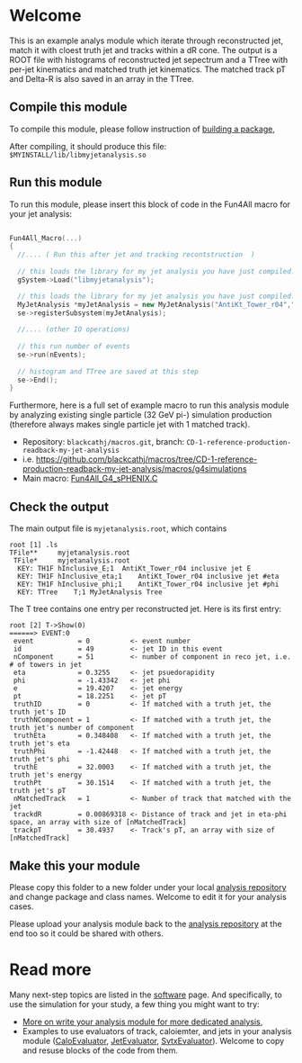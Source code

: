 # Welcome

This is an example analys module which iterate through reconstructed jet, match it with cloest truth jet and tracks within a dR cone.
The output is a ROOT file with histograms of reconstructed jet sepectrum and a TTree with per-jet kinematics and matched truth jet kinematics. 
The matched track pT and Delta-R is also saved in an array in the TTree. 

## Compile this module 

To compile this module, please follow instruction of [building a package](https://wiki.bnl.gov/sPHENIX/index.php/Example_of_using_DST_nodes#Building_a_package), 

After compiling, it should produce this file: `$MYINSTALL/lib/libmyjetanalysis.so`

## Run this module

To run this module, please insert this block of code in the Fun4All macro for your jet analysis:
```c++

Fun4All_Macro(...)
{
  //.... ( Run this after jet and tracking recontstruction  )
  
  // this loads the library for my jet analysis you have just compiled. 
  gSystem->Load("libmyjetanalysis");

  // this loads the library for my jet analysis you have just compiled. 
  MyJetAnalysis *myJetAnalysis = new MyJetAnalysis("AntiKt_Tower_r04","AntiKt_Truth_r04","myjetanalysis.root");
  se->registerSubsystem(myJetAnalysis);
  
  //.... (other IO operations)
  
  // this run number of events
  se->run(nEvents);
 
  // histogram and TTree are saved at this step
  se->End();
}
```
Furthermore, here is a full set of example macro to run this analysis module 
by analyzing existing single particle (32 GeV pi-) simulation production 
(therefore always makes single particle jet with 1 matched track).
* Repository: `blackcathj/macros.git`, branch: `CD-1-reference-production-readback-my-jet-analysis`
* i.e. https://github.com/blackcathj/macros/tree/CD-1-reference-production-readback-my-jet-analysis/macros/g4simulations
* Main macro: [Fun4All_G4_sPHENIX.C](https://github.com/blackcathj/macros/blob/CD-1-reference-production-readback-my-jet-analysis/macros/g4simulations/Fun4All_G4_sPHENIX.C)

## Check the output

The main output file is `myjetanalysis.root`, which contains
```
root [1] .ls
TFile**		myjetanalysis.root	
 TFile*		myjetanalysis.root	
  KEY: TH1F	hInclusive_E;1	AntiKt_Tower_r04 inclusive jet E
  KEY: TH1F	hInclusive_eta;1	AntiKt_Tower_r04 inclusive jet #eta
  KEY: TH1F	hInclusive_phi;1	AntiKt_Tower_r04 inclusive jet #phi
  KEY: TTree	T;1	MyJetAnalysis Tree
```
The T tree contains one entry per reconstructed jet. Here is its first entry:
```
root [2] T->Show(0)
======> EVENT:0
 event           = 0          <- event number
 id              = 49         <- jet ID in this event
 nComponent      = 51         <- number of component in reco jet, i.e. # of towers in jet
 eta             = 0.3255     <- jet psuedorapidity
 phi             = -1.43342   <- jet phi
 e               = 19.4207    <- jet energy
 pt              = 18.2251    <- jet pT
 truthID         = 0          <- If matched with a truth jet, the truth jet's ID
 truthNComponent = 1          <- If matched with a truth jet, the truth jet's number of component
 truthEta        = 0.348408   <- If matched with a truth jet, the truth jet's eta
 truthPhi        = -1.42448   <- If matched with a truth jet, the truth jet's phi
 truthE          = 32.0003    <- If matched with a truth jet, the truth jet's energy
 truthPt         = 30.1514    <- If matched with a truth jet, the truth jet's pT
 nMatchedTrack   = 1          <- Number of track that matched with the jet
 trackdR         = 0.00869318 <- Distance of track and jet in eta-phi space, an array with size of [nMatchedTrack]
 trackpT         = 30.4937    <- Track's pT, an array with size of [nMatchedTrack]
```

## Make this your module

Please copy this folder to a new folder under your local [analysis repository](https://github.com/sPHENIX-Collaboration/analysis) 
and change package and class names. Welcome to edit it for your analysis cases. 

Please upload your analysis module back to the [analysis repository](https://github.com/sPHENIX-Collaboration/analysis) at the end too so it could be shared with others. 

# Read more

Many next-step topics are listed in the [software](https://wiki.bnl.gov/sPHENIX/index.php/Software) page. And specifically, to use the simulation for your study, a few thing you might want to try:

* [More on write your analysis module for more dedicated analysis](https://wiki.bnl.gov/sPHENIX/index.php/Example_of_using_DST_nodes), 
* Examples to use evaluators of track, caloiemter, and jets in your analysis module ([CaloEvaluator](https://www.phenix.bnl.gov/WWW/sPHENIX/doxygen/html/dd/d59/classCaloEvaluator.html), [JetEvaluator](https://www.phenix.bnl.gov/WWW/sPHENIX/doxygen/html/d1/df4/classJetEvaluator.html), [SvtxEvaluator](https://www.phenix.bnl.gov/WWW/sPHENIX/doxygen/html/d6/d11/classSvtxEvaluator.html)). Welcome to copy and resuse blocks of the code from them.
